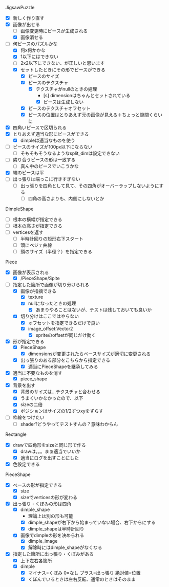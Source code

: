 JigsawPuzzle
- [x] 新しく作り直す
- [x] 画像が出せる
  - [ ] 画像変更時にピースが生成される
  - [x] 画像消せる
- [ ] 何ピースのパズルかな
  - [x] 何x何かかな
  - [x] 1以下にはできない
  - [ ] 2x2以下にできない、が正しいと思います
  - [x] セットしたときにその形でピースができる
    - [x] ピースのサイズ
    - [x] ピースのテクスチャ
      - [x] テクスチャがnullのときの処理
        - [s] dimensionはちゃんとセットされている
        - [x] ピースは生成しない
    - [x] ピースのテクスチャオフセット
    - [x] ピースの位置はとりあえず元の画像が見える＋ちょっと隙間くらいに
- [x] 四角いピースで区切られる
- [x] とりあえず適当な形にピースができる
  - [x] dimpleは適当なものを使う
- [ ] ピースのサイズが100px以下にならない
  - [ ] そもそもそうなるようなsplit_dimは設定できない
- [ ] 隣り合うピースの形は一致する
  - [ ] 真ん中のピースでいこうかな
- [x] 端のピースは平
- [ ] 出っ張りは端っこに行きすぎない
    - [ ] 出っ張りを四角として見て、その四角がオーバーラップしないようにする
        - [ ] 四角の高さよりも、内側にしないとか

DimpleShape
- [ ] 根本の横幅が指定できる
- [ ] 根本の高さが指定できる
- [ ] verticesを返す
  - [ ] 半時計回りの矩形右下スタート
  - [ ] 頭にベジェ曲線
  - [ ] 頭のサイズ（半径？）を指定できる

Piece
- [x] 画像が表示される
  - [x] /PieceShape/Spite
- [ ] 指定した箇所で画像が切り分けられる
  - [x] 画像が指摘できる
    - [x] texture
    - [x] nullになったときの処理
      - [x] あまりやることはないが、テストは残しておいても良いか
  - [x] 切り分けはここではやらない
    - [x] オフセットを指定できるだけで良い
    - [x] image_offset:Vector2
      - [x] spriteのoffsetが同じだけ動く
- [x] 形が指定できる
  - [x] PieceShape
    - [x] dimensionsが変更されたらベースサイズが適切に変更される
  - [x] 出っ張りのある部分をこちらから指定できる
    - [x] 適当にPieceShapeを継承してみる
- [x] 適当に不要なものを消す
  - [x] piece_shape
- [x] 背景を出す
  - [x] 背景のサイズは…テクスチャと合わせる
  - [x] うまくいかなかったので、以下
  - [x] sizeの二倍
  - [x] ポジションはサイズの1/2ずつxyをずらす
- [ ] 枠線をつけたい
  - [ ] shader?どうやってテストすんの？意味わからん

Rectangle
- [x] drawで四角形をsizeと同じ形で作る
  - [x] drawは。。。まぁ適当でいいか
  - [x] 適当にログを出すことにした
- [x] 色設定できる

PieceShape
- [x] ベースの形が指定できる
  - [x] size
  - [x] sizeでverticesの形が変わる
- [x] 出っ張り・くぼみの形は四角
  - [x] dimple_shape
    - 理論上は別の形も可能
    - [x] dimple_shapeが右下から始まっていない場合、右下からにする
    - [x] dimple_shapeは半時計回り
  - [x] 画像でdimpleの形を決められる
    - [x] dimple_image
    - [x] 解除時にはdimple_shapeがなくなる
- [x] 指定した箇所に出っ張り・くぼみがある
  - [x] 上下左右各箇所
  - [x] dimple
    - [x] マイナス=くぼみ 0=なし プラス=出っ張り 絶対値=位置
    - [x] くぼんでいるときは左右反転、通常のときはそのまま
